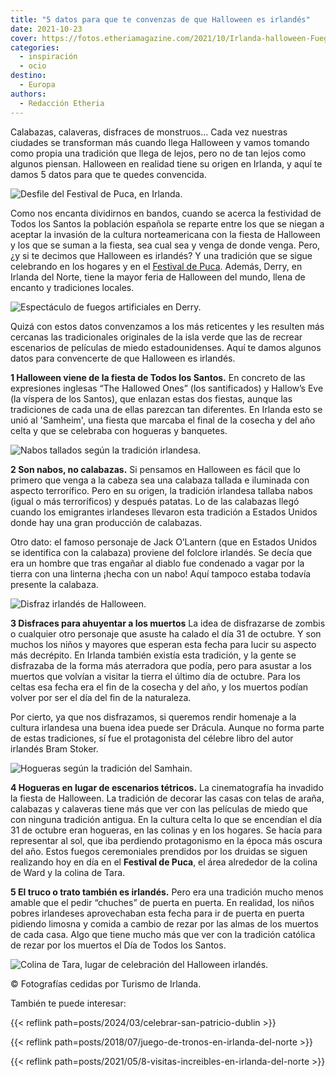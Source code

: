 ```yaml
---
title: "5 datos para que te convenzas de que Halloween es irlandés"
date: 2021-10-23
cover: https://fotos.etheriamagazine.com/2021/10/Irlanda-halloween-Fuegos-de-Samhain.jpg
categories: 
  - inspiración
  - ocio
destino: 
  - Europa
authors: 
  - Redacción Etheria
---
```


Calabazas, calaveras, disfraces de monstruos… Cada vez nuestras ciudades se transforman 
más cuando llega Halloween y vamos tomando como propia una tradición que llega de lejos, 
pero no de tan lejos como algunos piensan. Halloween en realidad tiene su origen en 
Irlanda, y aquí te damos 5 datos para que te quedes convencida. 

![Desfile del Festival de Puca, en Irlanda.](https://fotos.etheriamagazine.com/2021/10/irlanda-halloween-Puca-Festival.jpg "Desfile del Festival de Puca, en Irlanda.")

Como nos encanta dividirnos en bandos, cuando se acerca la festividad de Todos los 
Santos la población española se reparte entre los que se niegan a aceptar la invasión de 
la cultura norteamericana con la fiesta de Halloween y los que se suman a la fiesta, sea 
cual sea y venga de donde venga. Pero, ¿y si te decimos que Halloween es irlandés? Y una 
tradición que se sigue celebrando en los hogares y en el [Festival de 
Puca](https://www.pucafestival.com/). Además, Derry, en Irlanda del Norte, tiene la 
mayor feria de Halloween del mundo, llena de encanto y tradiciones locales. 

![Espectáculo de fuegos artificiales en Derry.](https://fotos.etheriamagazine.com/2021/10/Irlanda-halloween-Espectáculo-fuegos-artificiales-de-Derry.jpg "Espectáculo de fuegos artificiales en Derry.")

Quizá con estos datos convenzamos a los más reticentes y les resulten más cercanas las 
tradicionales originales de la isla verde que las de recrear escenarios de películas de 
miedo estadounidenses. Aquí te damos algunos datos para convencerte de que Halloween es 
irlandés. 

**1 Halloween viene de la fiesta de Todos los Santos.** En concreto de las expresiones 
inglesas “The Hallowed Ones” (los santificados) y Hallow’s Eve (la víspera de los 
Santos), que enlazan estas dos fiestas, aunque las tradiciones de cada una de ellas 
parezcan tan diferentes. En Irlanda esto se unió al 'Samheim', una fiesta que marcaba el 
final de la cosecha y del año celta y que se celebraba con hogueras y banquetes. 

![Nabos tallados según la tradición irlandesa.](https://fotos.etheriamagazine.com/2021/10/Irlanda-halloween-Nabos-tallados.jpg "Nabos tallados según la tradición irlandesa.")

**2 Son nabos, no calabazas.** Si pensamos en Halloween es fácil que lo primero que 
venga a la cabeza sea una calabaza tallada e iluminada con aspecto terrorífico. Pero en 
su origen, la tradición irlandesa tallaba nabos (igual o más terroríficos) y después 
patatas. Lo de las calabazas llegó cuando los emigrantes irlandeses llevaron esta 
tradición a Estados Unidos donde hay una gran producción de calabazas. 

Otro dato: el famoso personaje de Jack O’Lantern (que en Estados Unidos se identifica 
con la calabaza) proviene del folclore irlandés. Se decía que era un hombre que tras 
engañar al diablo fue condenado a vagar por la tierra con una linterna ¡hecha con un 
nabo! Aquí tampoco estaba todavía presente la calabaza. 

![Disfraz irlandés de Halloween.](https://fotos.etheriamagazine.com/2021/10/irlanda-halloween-disfraz.jpg "Disfraz irlandés de Halloween.")

**3 Disfraces para ahuyentar a los muertos** La idea de disfrazarse de zombis o 
cualquier otro personaje que asuste ha calado el día 31 de octubre. Y son muchos los 
niños y mayores que esperan esta fecha para lucir su aspecto más decrépito. En Irlanda 
también existía esta tradición, y la gente se disfrazaba de la forma más aterradora que 
podía, pero para asustar a los muertos que volvían a visitar la tierra el último día de 
octubre. Para los celtas esa fecha era el fin de la cosecha y del año, y los muertos 
podían volver por ser el día del fin de la naturaleza. 

Por cierto, ya que nos disfrazamos, si queremos rendir homenaje a la cultura irlandesa 
una buena idea puede ser Drácula. Aunque no forma parte de estas tradiciones, sí fue el 
protagonista del célebre libro del autor irlandés Bram Stoker. 

![Hogueras según la tradición del Samhain.](https://fotos.etheriamagazine.com/2021/10/Irlanda-halloween-Fuegos-de-Samhain.jpg "Hogueras según la tradición del Samhain.")

**4 Hogueras en lugar de escenarios tétricos.** La cinematografía ha invadido la fiesta 
de Halloween. La tradición de decorar las casas con telas de araña, calabazas y 
calaveras tiene más que ver con las películas de miedo que con ninguna tradición 
antigua. En la cultura celta lo que se encendían el día 31 de octubre eran hogueras, en 
las colinas y en los hogares. Se hacía para representar al sol, que iba perdiendo 
protagonismo en la época más oscura del año. Estos fuegos ceremoniales prendidos por los 
druidas se siguen realizando hoy en día en el **Festival de Puca**, el área alrededor de 
la colina de Ward y la colina de Tara. 

**5 El truco o trato también es irlandés.** Pero era una tradición mucho menos amable 
que el pedir “chuches” de puerta en puerta. En realidad, los niños pobres irlandeses 
aprovechaban esta fecha para ir de puerta en puerta pidiendo limosna y comida a cambio 
de rezar por las almas de los muertos de cada casa. Algo que tiene mucho más que ver con 
la tradición católica de rezar por los muertos el Día de Todos los Santos. 

![Colina de Tara, lugar de celebración del Halloween irlandés.](https://fotos.etheriamagazine.com/2021/10/Irlanda-halloween-Colina-de-Tara.jpg "Colina de Tara, lugar de celebración del Halloween irlandés.")

© Fotografías cedidas por Turismo de Irlanda. 

También te puede interesar: 

{{< reflink path=posts/2024/03/celebrar-san-patricio-dublin >}} 

{{< reflink path=posts/2018/07/juego-de-tronos-en-irlanda-del-norte >}} 

{{< reflink path=posts/2021/05/8-visitas-increibles-en-irlanda-del-norte >}}
